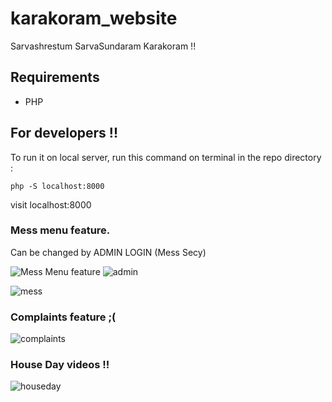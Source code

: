 # karakoram_website
Sarvashrestum SarvaSundaram Karakoram !!

## Requirements 
- PHP

## For developers !!
To run it on local server, run this command on terminal in the repo directory :
```
php -S localhost:8000
```
visit localhost:8000

### Mess menu feature.
Can be changed by ADMIN LOGIN (Mess Secy)


![Mess Menu feature](https://user-images.githubusercontent.com/35027192/49395728-4d8e7100-f75d-11e8-950f-b30070e362cf.png)
![admin](https://user-images.githubusercontent.com/35027192/53871304-06e13900-4022-11e9-8c5b-ffa8b905f160.png)

![mess](https://user-images.githubusercontent.com/35027192/53871363-21b3ad80-4022-11e9-93ef-b9fd3aed1bfd.png)

### Complaints feature ;(

![complaints](https://user-images.githubusercontent.com/35027192/53871476-56c00000-4022-11e9-8270-5bbad0769e45.png)

### House Day videos !!

![houseday](https://user-images.githubusercontent.com/35027192/53871612-94bd2400-4022-11e9-835f-14ac762696d2.png)

